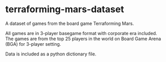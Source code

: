 # terraforming-mars-dataset
A dataset of games from the board game Terraforming Mars.

All games are in 3-player basegame format with corporate era included. The games are from the top 25 players in the world on Board Game Arena (BGA) for 3-player setting.

Data is included as a python dictionary file. 
